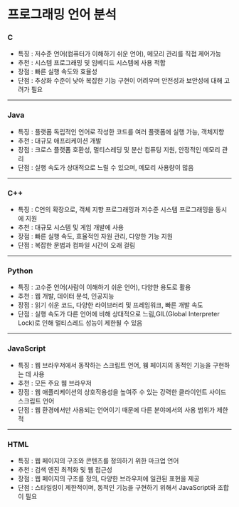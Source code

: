 # 프로그래밍 언어 분석

<h3>C</h3> 

 - 특징 : 저수준 언어(컴퓨터가 이해하기 쉬운 언어), 메모리 관리를 직접 제어가능
 - 추천 : 시스템 프로그래밍 및 임베디드 시스템에 사용 적합
 - 장점 : 빠른 실행 속도와 효율성
 - 단점 : 추상화 수준이 낮아 복잡한 기능 구현이 어려우며 안전성과 보안성에 대해 고려가 필요

<hr>

<h3>Java</h3> 

 - 특징 : 플랫폼 독립적인 언어로 작성한 코드를 여러 플랫폼에 실행 가능, 객체지향
 - 추천 : 대규모 애프리케이션 개발
 - 장점 : 크로스 플랫폼 호환성, 멀티스레딩 및 분산 컴퓨팅 지원, 안정적인 메모리 관리
 - 단점 : 실행 속도가 상대적으로 느릴 수 있으며, 메모리 사용량이 많음

<hr>

<h3>C++</h3>

 - 특징 : C언의 확장으로, 객체 지향 프로그래밍과 저수준 시스템 프로그래밍을 동시에 지원
 - 추천 : 대규모 시스템 및 게임 개발에 사용
 - 장점 : 빠른 실행 속도, 효율적인 자원 관리, 다양한 기능 지원
 - 단점 : 복잡한 문법과 컴파일 시간이 오래 걸림

<hr> 

<h3>Python</h3>

 - 특징 : 고수준 언어(사람이 이해하기 쉬운 언어), 다양한 용도로 활용
 - 추천 : 웹 개발, 데이터 분석, 인공지능
 - 장점 : 읽기 쉬운 코드, 다양한 라이브러리 및 프레임워크, 빠른 개발 속도
 - 단점 : 실행 속도가 다른 언어에 비해 상대적으로 느림,GIL(Global Interpreter Lock)로 인해 멀티스레드 성능이 제한될 수 있음

<hr>

<h3>JavaScript</h3>

 - 특징 : 웹 브라우저에서 동작하는 스크립트 언어, 웽 페이지의 동적인 기능을 구현하는 데 사용
 - 추천 : 모든 주요 웹 브라우저
 - 장점 : 웹 애플리케이션의 상호작용성을 높여주 수 있는 강력한 클라이언트 사이드 스크립트 언어
 - 단점 : 웹 환경에서만 사용되는 언어이기 때문에 다른 분야에서의 사용 범위가 제한적

<hr>

<h3>HTML</h3>

 - 특징 : 웹 페이지의 구조와 콘텐츠를 정의하기 위한 마크업 언어
 - 추천 : 검색 엔진 최적화 및 웹 접근성
 - 장점 : 웹 페이지의 구조를 정의, 다양한 브라우저에 일관된 표현을 제공
 - 단점 : 스타일링이 제한적이며, 동적인 기능을 구현하기 위해서 JavaScript와 조합이 필요

 
